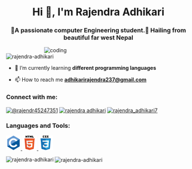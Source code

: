 <h1 align="center">Hi 👋, I'm Rajendra Adhikari</h1>
<h3 align="center">🌟A passionate computer Engineering student.📍 Hailing from beautiful far west Nepal</h3>
<img align="right" alt ="coding" width="400" src="![alt text](image.png)>
<p align="left"> <img src="https://komarev.com/ghpvc/?username=rajendra-adhikari&label=Profile%20views&color=0e75b6&style=flat" alt="rajendra-adhikari" /> </p>

- 🌱 I’m currently learning **different programming languages**

- 📫 How to reach me **adhikarirajendra237@gmail.com**

<h3 align="left">Connect with me:</h3>
<p align="left">
<a href="https://twitter.com/@rajendr45247351" target="blank"><img align="center" src="https://raw.githubusercontent.com/rahuldkjain/github-profile-readme-generator/master/src/images/icons/Social/twitter.svg" alt="@rajendr45247351" height="30" width="40" /></a>
<a href="https://www.facebook.com/Rajendra.Adhikari2018/" target="blank"><img align="center" src="https://raw.githubusercontent.com/rahuldkjain/github-profile-readme-generator/master/src/images/icons/Social/facebook.svg" alt="rajendra adhikari" height="30" width="40" /></a>
<a href="https://instagram.com/rajendra_adhikari7" target="blank"><img align="center" src="https://raw.githubusercontent.com/rahuldkjain/github-profile-readme-generator/master/src/images/icons/Social/instagram.svg" alt="rajendra_adhikari7" height="30" width="40" /></a>
</p>

<h3 align="left">Languages and Tools:</h3>
<p align="left"> <a href="https://www.cprogramming.com/" target="_blank" rel="noreferrer"> <img src="https://raw.githubusercontent.com/devicons/devicon/master/icons/c/c-original.svg" alt="c" width="40" height="40"/> </a> <a href="https://www.w3.org/html/" target="_blank" rel="noreferrer"> <img src="https://raw.githubusercontent.com/devicons/devicon/master/icons/html5/html5-original-wordmark.svg" alt="html5" width="40" height="40"/> </a> <a href="https://www.w3.org/Style/CSS/" target="_blank" rel="noreferrer">
    <img src="https://raw.githubusercontent.com/devicons/devicon/master/icons/css3/css3-original-wordmark.svg" alt="css3" width="40" height="40"/>
  </a> </p>

<p><img align="left" src="https://github-readme-stats.vercel.app/api/top-langs?username=rajendra-adhikari&show_icons=true&locale=en&layout=compact" alt="rajendra-adhikari" /></p>

<p>&nbsp;<img align="center" src="https://github-readme-stats.vercel.app/api?username=rajendra-adhikari&show_icons=true&locale=en" alt="rajendra-adhikari" /></p>






